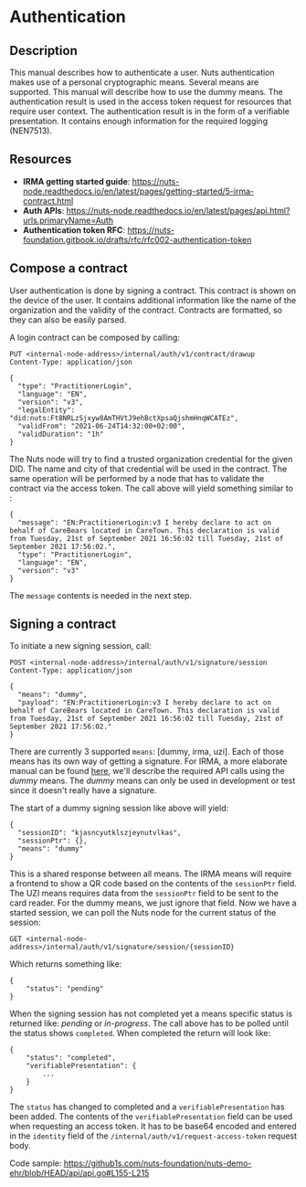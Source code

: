 # Authentication

## Description

This manual describes how to authenticate a user. Nuts authentication makes use of a personal cryptographic means.
Several means are supported. This manual will describe how to use the dummy means.
The authentication result is used in the access token request for resources that require user context.
The authentication result is in the form of a verifiable presentation. 
It contains enough information for the required logging (NEN7513).

## Resources

- **IRMA getting started guide**: https://nuts-node.readthedocs.io/en/latest/pages/getting-started/5-irma-contract.html
- **Auth APIs**: https://nuts-node.readthedocs.io/en/latest/pages/api.html?urls.primaryName=Auth
- **Authentication token RFC**: https://nuts-foundation.gitbook.io/drafts/rfc/rfc002-authentication-token

## Compose a contract

User authentication is done by signing a contract. 
This contract is shown on the device of the user.
It contains additional information like the name of the organization and the validity of the contract.
Contracts are formatted, so they can also be easily parsed.

A login contract can be composed by calling:

```http request
PUT <internal-node-address>/internal/auth/v1/contract/drawup
Content-Type: application/json

{
  "type": "PractitionerLogin",
  "language": "EN",
  "version": "v3",
  "legalEntity": "did:nuts:Ft8NRLzSjxyw8AmTHVtJ9ehBctXpsaQjshmHnqWCATEz",
  "validFrom": "2021-06-24T14:32:00+02:00",
  "validDuration": "1h"
}
```

The Nuts node will try to find a trusted organization credential for the given DID. The name and city of that credential will be used in the contract.
The same operation will be performed by a node that has to validate the contract via the access token.
The call above will yield something similar to :

```
{
  "message": "EN:PractitionerLogin:v3 I hereby declare to act on behalf of CareBears located in CareTown. This declaration is valid from Tuesday, 21st of September 2021 16:56:02 till Tuesday, 21st of September 2021 17:56:02.",
  "type": "PractitionerLogin",
  "language": "EN",
  "version": "v3"
}
```

The `message` contents is needed in the next step.

## Signing a contract

To initiate a new signing session, call:

```http request
POST <internal-node-address>/internal/auth/v1/signature/session
Content-Type: application/json

{
  "means": "dummy",
  "payload": "EN:PractitionerLogin:v3 I hereby declare to act on behalf of CareBears located in CareTown. This declaration is valid from Tuesday, 21st of September 2021 16:56:02 till Tuesday, 21st of September 2021 17:56:02."
}
```

There are currently 3 supported `means`: [dummy, irma, uzi]. Each of those means has its own way of getting a signature.
For IRMA, a more elaborate manual can be found [here](https://nuts-node.readthedocs.io/en/latest/pages/getting-started/5-irma-contract.html), we'll describe the required API calls using the *dummy* means.
The *dummy* means can only be used in development or test since it doesn't really have a signature.

The start of a dummy signing session like above will yield:

```
{
  "sessionID": "kjasncyutklszjeynutvlkas",
  "sessionPtr": {},
  "means": "dummy"
}
```

This is a shared response between all means. The IRMA means will require a frontend to show a QR code based on the contents of the `sessionPtr` field.
The UZI means requires data from the `sessionPtr` field to be sent to the card reader.
For the dummy means, we just ignore that field.
Now we have a started session, we can poll the Nuts node for the current status of the session:

```http request
GET <internal-node-address>/internal/auth/v1/signature/session/{sessionID}
```

Which returns something like:

```
{
    "status": "pending"
}
```

When the signing session has not completed yet a means specific status is returned like: *pending* or *in-progress*.
The call above has to be polled until the status shows `completed`.
When completed the return will look like:

```
{
    "status": "completed",
    "verifiablePresentation": {
        ...
    }
}
```

The `status` has changed to completed and a `verifiablePresentation` has been added.
The contents of the `verifiablePresentation` field can be used when requesting an access token. It has to be base64 encoded and entered in the `identity` field of the `/internal/auth/v1/request-access-token` request body.

Code sample: https://github1s.com/nuts-foundation/nuts-demo-ehr/blob/HEAD/api/api.go#L155-L215
